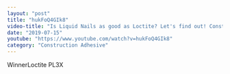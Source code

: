 ```yaml
---
layout: "post"
title: "hukFoQ4GIk8"
video-title: "Is Liquid Nails as good as Loctite? Let's find out! Construction Adhesive Episode 2"
date: "2019-07-15"
youtube: "https://www.youtube.com/watch?v=hukFoQ4GIk8"
category: "Construction Adhesive"
---
```

<div class="space-y-1"><p><span class="inline-flex items-center justify-center px-2 py-1 mr-2 text-sm font-semibold leading-none text-red-50 bg-red-600 rounded-full">Winner</span>Loctite PL3X<br></p></div>